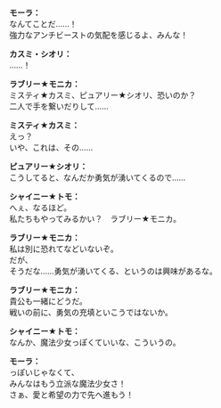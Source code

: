 # 

  
**モーラ：**  
なんてことだ……！  
強力なアンチビーストの気配を感じるよ、みんな！  
  
**カスミ・シオリ：**  
……！  
  
**ラブリー★モニカ：**  
ミスティ★カスミ、ピュアリー★シオリ、恐いのか？  
二人で手を繋いだりして……  
  
**ミスティ★カスミ：**  
えっ？  
いや、これは、その……  
  
**ピュアリー★シオリ：**  
こうしてると、なんだか勇気が湧いてくるので……  
  
**シャイニー★トモ：**  
へぇ、なるほど。  
私たちもやってみるかい？　ラブリー★モニカ。  
  
**ラブリー★モニカ：**  
私は別に恐れてなどいないぞ。  
だが、  
そうだな……勇気が湧いてくる、というのは興味があるな。  
  
**ラブリー★モニカ：**  
貴公も一緒にどうだ。  
戦いの前に、勇気の充填といこうではないか。  
  
**シャイニー★トモ：**  
なんか、魔法少女っぽくていいな、こういうの。  
  
**モーラ：**  
っぽいじゃなくて、  
みんなはもう立派な魔法少女さ！  
さぁ、愛と希望の力で先へ進もう！  
